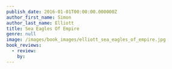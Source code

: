 ```yaml
---
publish_date: 2016-01-01T00:00:00.000000Z
author_first_name: Simon
author_last_name: Elliott
title: Sea Eagles Of Empire
genre: null
image: /images/book_images/elliott_sea_eagles_of_empire.jpg
book_reviews:
  - review: 
    by: 
---
```

